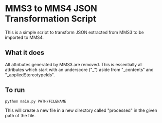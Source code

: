 # MMS3 to MMS4 JSON Transformation Script
This is a simple script to transform JSON extracted from MMS3 to be imported to MMS4. 

## What it does
All attributes generated by MMS3 are removed. This is essentially all attributes which start with an underscore ("_") aside from "_contents" and "_appliedStereotypeIds".

## To run
```shell
python main.py PATH/FILENAME
```
This will create a new file in a new directory called "processed" in the given path of the file.
